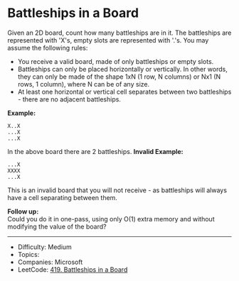 # Battleships in a Board

Given an 2D board, count how many battleships are in it. The battleships are represented with 'X's, empty slots are represented with '.'s. You may assume the following rules:

* You receive a valid board, made of only battleships or empty slots.
* Battleships can only be placed horizontally or vertically. In other words, they can only be made of the shape 1xN (1 row, N columns) or Nx1 (N rows, 1 column), where N can be of any size.
* At least one horizontal or vertical cell separates between two battleships - there are no adjacent battleships.

**Example:**  
```
X..X
...X
...X
```
In the above board there are 2 battleships.
**Invalid Example:**  
```
...X
XXXX
...X
```
This is an invalid board that you will not receive - as battleships will always have a cell separating between them.

**Follow up:**  
Could you do it in one-pass, using only O(1) extra memory and without modifying the value of the board?

---

* Difficulty: Medium
* Topics: 
* Companies: Microsoft
* LeetCode: [419. Battleships in a Board](https://leetcode.com/problems/battleships-in-a-board/description/)

